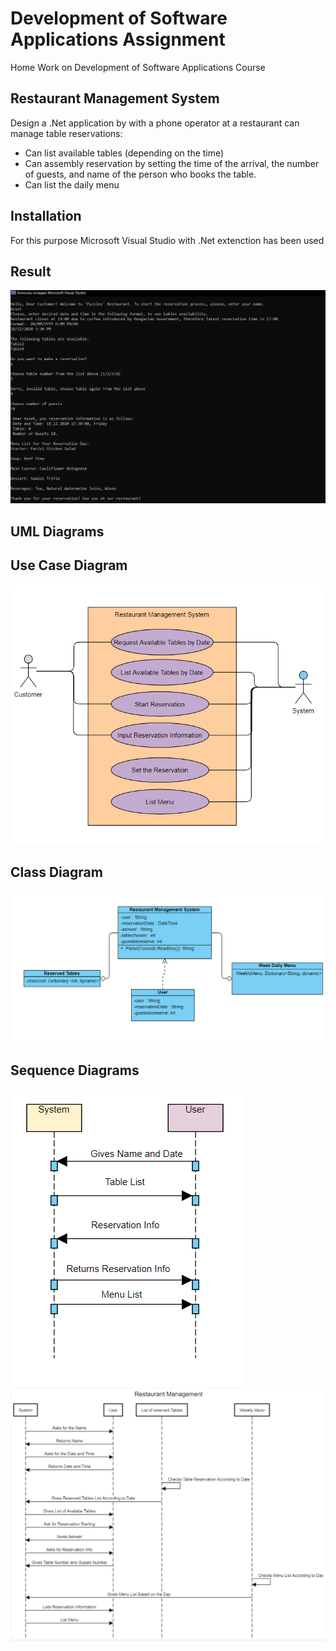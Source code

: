 # Development of Software Applications Assignment

Home Work on Development of Software Applications Course

## Restaurant Management System

Design a .Net application by with a phone operator at a restaurant can manage table reservations:
- Can list available tables (depending on the time)
- Can assembly reservation by setting the time of the arrival, the number of guests, and name
of the person who books the table.
- Can list the daily menu

## Installation

For this purpose Microsoft Visual Studio with .Net extenction has been used



## Result

![Image](result.png)

## UML Diagrams
## Use Case Diagram
![Image](usecase.png)
## Class Diagram
![Image](classdiagram.png)
## Sequence Diagrams
![Image](sequence1.png)
![Image](sequence2.png)


